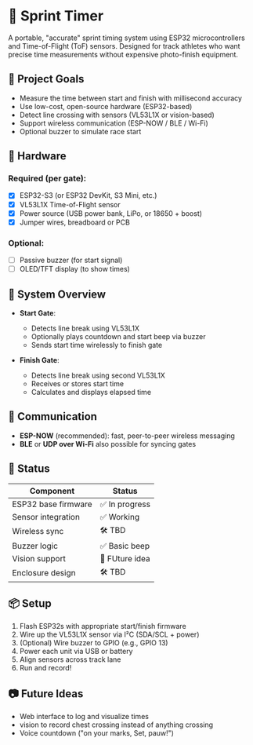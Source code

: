# 🏃 Sprint Timer

A portable, "accurate" sprint timing system using ESP32 microcontrollers and Time-of-Flight (ToF) sensors. Designed for track athletes who want precise time measurements without expensive photo-finish equipment.

## 🚀 Project Goals

- Measure the time between start and finish with millisecond accuracy
- Use low-cost, open-source hardware (ESP32-based)
- Detect line crossing with sensors (VL53L1X or vision-based)
- Support wireless communication (ESP-NOW / BLE / Wi-Fi)
- Optional buzzer to simulate race start


## 🧰 Hardware

### Required (per gate):
- [x] ESP32-S3 (or ESP32 DevKit, S3 Mini, etc.)
- [x] VL53L1X Time-of-Flight sensor
- [x] Power source (USB power bank, LiPo, or 18650 + boost)
- [x] Jumper wires, breadboard or PCB

### Optional:
- [ ] Passive buzzer (for start signal)
- [ ] OLED/TFT display (to show times)

## 🧠 System Overview

- **Start Gate**:
  - Detects line break using VL53L1X
  - Optionally plays countdown and start beep via buzzer
  - Sends start time wirelessly to finish gate

- **Finish Gate**:
  - Detects line break using second VL53L1X
  - Receives or stores start time
  - Calculates and displays elapsed time

## 📡 Communication

- **ESP-NOW** (recommended): fast, peer-to-peer wireless messaging
- **BLE** or **UDP over Wi-Fi** also possible for syncing gates

## 🧪 Status

| Component           | Status       |
|---------------------|--------------|
| ESP32 base firmware | ✅ In progress |
| Sensor integration  | ✅ Working    |
| Wireless sync       | 🛠️ TBD         |
| Buzzer logic        | ✅ Basic beep  |
| Vision support      | 🧪 FUture idea |
| Enclosure design    | 🛠️ TBD         |

## 📦 Setup

1. Flash ESP32s with appropriate start/finish firmware
2. Wire up the VL53L1X sensor via I²C (SDA/SCL + power)
3. (Optional) Wire buzzer to GPIO (e.g., GPIO 13)
4. Power each unit via USB or battery
5. Align sensors across track lane
6. Run and record!

## 📷 Future Ideas

- Web interface to log and visualize times
- vision to record chest crossing instead of anything crossing
- Voice countdown ("on your marks, Set, pauw!")